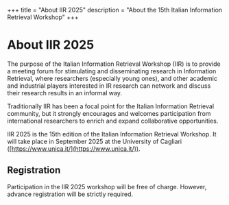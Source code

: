 +++
title = "About IIR 2025"
description = "About the 15th Italian Information Retrieval Workshop"
+++

# About IIR 2025

The purpose of the Italian Information Retrieval Workshop (IIR) is to provide a meeting forum for stimulating and disseminating research in Information Retrieval, where researchers (especially young ones), and other academic and industrial players interested in IR research can network and discuss their research results in an informal way. 

Traditionally IIR has been a focal point for the Italian Information Retrieval community, but it strongly encourages and welcomes participation from international researchers to enrich and expand collaborative opportunities.

IIR 2025 is the 15th edition of the Italian Information Retrieval Workshop. It will take place in September 2025 at the University of Cagliari ([https://www.unica.it/](https://www.unica.it/)).

## Registration

Participation in the IIR 2025 workshop will be free of charge. However, advance registration will be strictly required.